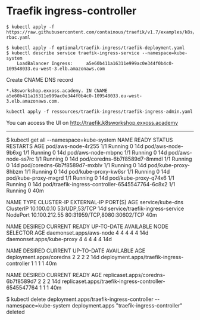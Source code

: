 # Traefik ingress-controller

```
$ kubectl apply -f https://raw.githubusercontent.com/containous/traefik/v1.7/examples/k8s/traefik-rbac.yaml

$ kubectl apply -f optional/traefik-ingress/traefik-deployment.yaml
$ kubectl describe service traefik-ingress-service --namespace=kube-system
    LoadBalancer Ingress:     a5e60b411a16311e999ac0e344f0b4c0-109548033.eu-west-3.elb.amazonaws.com
```
Create CNAME DNS record
```
*.k8sworkshop.exxoss.academy. IN CNAME a5e60b411a16311e999ac0e344f0b4c0-109548033.eu-west-3.elb.amazonaws.com.
```

```
kubectl apply -f ressources/traefik-ingress/traefik-ingress-admin.yaml
```

You can access the UI on http://traefik.k8sworkshop.exxoss.academy


---


$ kubectl get all --namespace=kube-system 
NAME                                              READY   STATUS    RESTARTS   AGE
pod/aws-node-4r255                                1/1     Running   0          14d
pod/aws-node-9b6xg                                1/1     Running   0          14d
pod/aws-node-mbpnc                                1/1     Running   0          14d
pod/aws-node-ss7rc                                1/1     Running   0          14d
pod/coredns-6b7f8589d7-8mmdl                      1/1     Running   0          14d
pod/coredns-6b7f8589d7-mxblv                      1/1     Running   0          14d
pod/kube-proxy-8hbzm                              1/1     Running   0          14d
pod/kube-proxy-kw6sr                              1/1     Running   0          14d
pod/kube-proxy-mxgrd                              1/1     Running   0          14d
pod/kube-proxy-q74x6                              1/1     Running   0          14d
pod/traefik-ingress-controller-6545547764-6c8x2   1/1     Running   0          40m


NAME                              TYPE        CLUSTER-IP      EXTERNAL-IP   PORT(S)                       AGE
service/kube-dns                  ClusterIP   10.100.0.10     <none>        53/UDP,53/TCP                 14d
service/traefik-ingress-service   NodePort    10.100.212.55   <none>        80:31959/TCP,8080:30602/TCP   40m

NAME                        DESIRED   CURRENT   READY   UP-TO-DATE   AVAILABLE   NODE SELECTOR   AGE
daemonset.apps/aws-node     4         4         4       4            4           <none>          14d
daemonset.apps/kube-proxy   4         4         4       4            4           <none>          14d

NAME                                         DESIRED   CURRENT   UP-TO-DATE   AVAILABLE   AGE
deployment.apps/coredns                      2         2         2            2           14d
deployment.apps/traefik-ingress-controller   1         1         1            1           40m

NAME                                                    DESIRED   CURRENT   READY   AGE
replicaset.apps/coredns-6b7f8589d7                      2         2         2       14d
replicaset.apps/traefik-ingress-controller-6545547764   1         1         1       40m




$ kubectl delete deployment.apps/traefik-ingress-controller --namespace=kube-system 
deployment.apps "traefik-ingress-controller" deleted